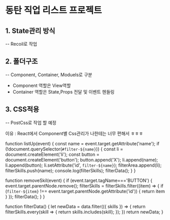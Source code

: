 # 동탄 직업 리스트 프로젝트

## 1. State관리 방식
-- Recoil로 작업
## 2. 폴더구조

-- Component, Container, Moduels로 구분 
  - Component 역할은 View역할
  - Container 역할은 State,Props 전달 및 이벤트 헨들링

## 3. CSS적용

-- PostCss로 작업 할 예정 

이유 : React에서 Component별 Css관리가 나한테는 너무 편해서 ㅎㅎㅎ




function listUp(event) {
  const name = event.target.getAttribute('name');
  if (!document.querySelector(`#filter-${name}`)) {
    const li = document.createElement('li');
    const button = document.createElement('button');
    button.append('X');
    li.append(name);
    li.append(button);
    li.setAttribute('id', `filter-${name}`);
    filterArea.append(li);
    filterSkills.push(name);
    console.log(filterSkills);
    filterData();
  }
}

function removeSkil(event) {
  if (event.target.tagName==='BUTTON') {
    event.target.parentNode.remove();
    filterSkills = filterSkills.filter((item) => {
      if (`filter-${item}` !== event.target.parentNode.getAttribute('id')) {
        return item
      }
    });
    filterData();
  }
}

function filterData() {
  let newData = data.filter(({ skills }) => {
    return filterSkills.every(skill => {
      return skills.includes(skill);
    });
  })
  return newData;
}